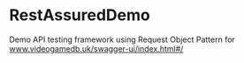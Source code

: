 # RestAssuredDemo
Demo API testing framework using Request Object Pattern for www.videogamedb.uk/swagger-ui/index.html#/
